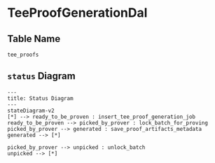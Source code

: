 # TeeProofGenerationDal

## Table Name

`tee_proofs`

## `status` Diagram

```mermaid
---
title: Status Diagram
---
stateDiagram-v2
[*] --> ready_to_be_proven : insert_tee_proof_generation_job
ready_to_be_proven --> picked_by_prover : lock_batch_for_proving
picked_by_prover --> generated : save_proof_artifacts_metadata
generated --> [*]

picked_by_prover --> unpicked : unlock_batch
unpicked --> [*]
```
